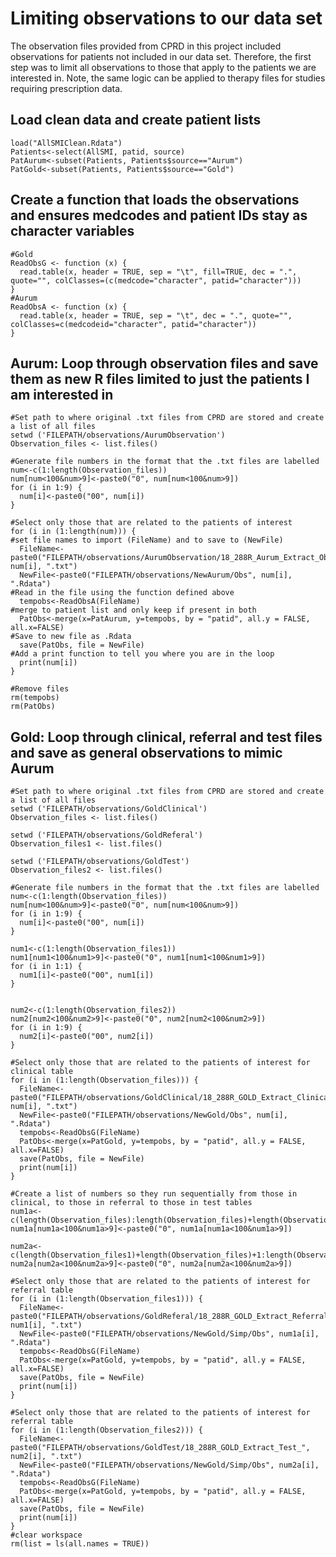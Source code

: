 # Limiting observations to our data set

The observation files provided from CPRD in this project included observations for patients not included in our data set. Therefore, the first step was to limit all observations to those that apply to the patients we are interested in. Note, the same logic can be applied to therapy files for studies requiring prescription data.

## Load clean data and create patient lists

````library(tidyverse)
load("AllSMIClean.Rdata")
Patients<-select(AllSMI, patid, source)
PatAurum<-subset(Patients, Patients$source=="Aurum")
PatGold<-subset(Patients, Patients$source=="Gold")
````  
## Create a function that loads the observations and ensures medcodes and patient IDs stay as character variables  

````
#Gold
ReadObsG <- function (x) { 
  read.table(x, header = TRUE, sep = "\t", fill=TRUE, dec = ".", quote="", colClasses=(c(medcode="character", patid="character")))
}
#Aurum
ReadObsA <- function (x) { 
  read.table(x, header = TRUE, sep = "\t", dec = ".", quote="", colClasses=c(medcodeid="character", patid="character"))
}
````  

## Aurum: Loop through observation files and save them as new R files limited to just the patients I am interested in  

````
#Set path to where original .txt files from CPRD are stored and create a list of all files
setwd ('FILEPATH/observations/AurumObservation')
Observation_files <- list.files()

#Generate file numbers in the format that the .txt files are labelled
num<-c(1:length(Observation_files))
num[num<100&num>9]<-paste0("0", num[num<100&num>9])
for (i in 1:9) {
  num[i]<-paste0("00", num[i])
}

#Select only those that are related to the patients of interest
for (i in (1:length(num))) {
#set file names to import (FileName) and to save to (NewFile)
  FileName<-paste0("FILEPATH/observations/AurumObservation/18_288R_Aurum_Extract_Observation_", num[i], ".txt")
  NewFile<-paste0("FILEPATH/observations/NewAurum/Obs", num[i], ".Rdata")
#Read in the file using the function defined above
  tempobs<-ReadObsA(FileName)
#merge to patient list and only keep if present in both
  PatObs<-merge(x=PatAurum, y=tempobs, by = "patid", all.y = FALSE, all.x=FALSE)
#Save to new file as .Rdata
  save(PatObs, file = NewFile)
#Add a print function to tell you where you are in the loop
  print(num[i])
}

#Remove files
rm(tempobs)
rm(PatObs)
````  

## Gold: Loop through clinical, referral and test files and save as general observations to mimic Aurum  

````
#Set path to where original .txt files from CPRD are stored and create a list of all files
setwd ('FILEPATH/observations/GoldClinical')
Observation_files <- list.files()

setwd ('FILEPATH/observations/GoldReferal')
Observation_files1 <- list.files()

setwd ('FILEPATH/observations/GoldTest')
Observation_files2 <- list.files()

#Generate file numbers in the format that the .txt files are labelled
num<-c(1:length(Observation_files))
num[num<100&num>9]<-paste0("0", num[num<100&num>9])
for (i in 1:9) {
  num[i]<-paste0("00", num[i])
}

num1<-c(1:length(Observation_files1))
num1[num1<100&num1>9]<-paste0("0", num1[num1<100&num1>9])
for (i in 1:1) {
  num1[i]<-paste0("00", num1[i])
}


num2<-c(1:length(Observation_files2))
num2[num2<100&num2>9]<-paste0("0", num2[num2<100&num2>9])
for (i in 1:9) {
  num2[i]<-paste0("00", num2[i])
}

#Select only those that are related to the patients of interest for clinical table
for (i in (1:length(Observation_files))) {
  FileName<-paste0("FILEPATH/observations/GoldClinical/18_288R_GOLD_Extract_Clinical_", num[i], ".txt") 
  NewFile<-paste0("FILEPATH/observations/NewGold/Obs", num[i], ".Rdata")
  tempobs<-ReadObsG(FileName)
  PatObs<-merge(x=PatGold, y=tempobs, by = "patid", all.y = FALSE, all.x=FALSE)
  save(PatObs, file = NewFile)
  print(num[i])
}

#Create a list of numbers so they run sequentially from those in clinical, to those in referral to those in test tables
num1a<-c(length(Observation_files):length(Observation_files)+length(Observation_files1))
num1a[num1a<100&num1a>9]<-paste0("0", num1a[num1a<100&num1a>9])

num2a<-c(length(Observation_files1)+length(Observation_files)+1:length(Observation_files2))
num2a[num2a<100&num2a>9]<-paste0("0", num2a[num2a<100&num2a>9])

#Select only those that are related to the patients of interest for referral table
for (i in (1:length(Observation_files1))) {
  FileName<-paste0("FILEPATH/observations/GoldReferal/18_288R_GOLD_Extract_Referral_", num1[i], ".txt") 
  NewFile<-paste0("FILEPATH/observations/NewGold/Simp/Obs", num1a[i], ".Rdata")
  tempobs<-ReadObsG(FileName)
  PatObs<-merge(x=PatGold, y=tempobs, by = "patid", all.y = FALSE, all.x=FALSE)
  save(PatObs, file = NewFile)
  print(num[i])
}

#Select only those that are related to the patients of interest for referral table
for (i in (1:length(Observation_files2))) {
  FileName<-paste0("FILEPATH/observations/GoldTest/18_288R_GOLD_Extract_Test_", num2[i], ".txt") 
  NewFile<-paste0("FILEPATH/observations/NewGold/Simp/Obs", num2a[i], ".Rdata")
  tempobs<-ReadObsG(FileName)
  PatObs<-merge(x=PatGold, y=tempobs, by = "patid", all.y = FALSE, all.x=FALSE)
  save(PatObs, file = NewFile)
  print(num[i])
}
#clear workspace
rm(list = ls(all.names = TRUE))
````
